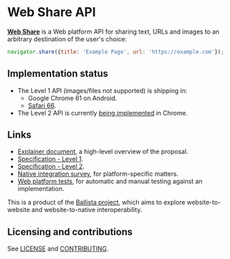 # Web Share API

**[Web Share](https://w3c.github.io/web-share/)** is a Web platform API for sharing text, URLs and images to an
arbitrary destination of the user's choice:

```js
navigator.share({title: 'Example Page', url: 'https://example.com'});
```

## Implementation status

* The Level 1 API (images/files not supported) is shipping in:
  * Google Chrome 61 on Android.
  * [Safari 66](https://developer.apple.com/safari/technology-preview/release-notes/#r66).
* The Level 2 API is currently [being implemented](https://www.chromestatus.com/feature/4777349178458112) in Chrome.

## Links

* [Explainer document](docs/explainer.md), a high-level overview of the proposal.
* [Specification - Level 1](https://w3c.github.io/web-share/).
* [Specification - Level 2](https://w3c.github.io/web-share/level-2/).
* [Native integration survey](docs/native.md), for platform-specific matters.
* [Web platform
  tests](https://github.com/web-platform-tests/wpt/tree/master/web-share), for
  automatic and manual testing against an implementation.

This is a product of the [Ballista
project](https://github.com/chromium/ballista), which aims to explore
website-to-website and website-to-native interoperability.

## Licensing and contributions

See [LICENSE](LICENSE.md) and [CONTRIBUTING](CONTRIBUTING.md).
